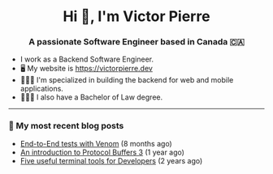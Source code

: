 <h1 align="center">Hi 👋, I'm Victor Pierre</h1>
<h3 align="center">A passionate Software Engineer based in Canada 🇨🇦</h3>

- I work as a Backend Software Engineer.
- 🖥 My website is https://victorpierre.dev
- 👨🏻‍💻 I'm specialized in building the backend for web and mobile applications.
- 👨🏻‍⚖️ I also have a Bachelor of Law degree.

---

### 📝 My most recent blog posts

- [End-to-End tests with Venom](https://victorpierre.dev/articles/e2e-tests-with-venom/) (8 months ago)
- [An introduction to Protocol Buffers 3](https://victorpierre.dev/articles/introduction-to-protobuf/) (1 year ago)
- [Five useful terminal tools for Developers](https://victorpierre.dev/articles/five-great-terminal-tools/) (2 years ago)
